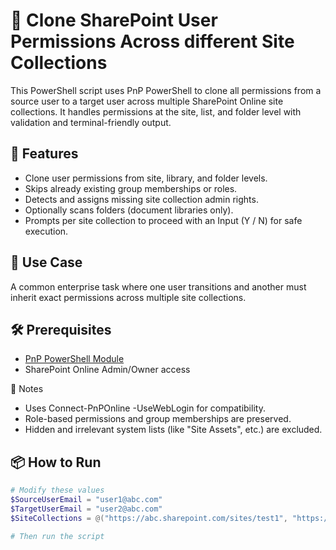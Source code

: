 # 🔁 Clone SharePoint User Permissions Across different Site Collections

This PowerShell script uses PnP PowerShell to clone all permissions from a source user to a target user across multiple SharePoint Online site collections. It handles permissions at the site, list, and folder level with validation and terminal-friendly output.

## 🚀 Features
- Clone user permissions from site, library, and folder levels.
- Skips already existing group memberships or roles.
- Detects and assigns missing site collection admin rights.
- Optionally scans folders (document libraries only).
- Prompts per site collection to proceed with an Input (Y / N) for safe execution.

## 🧠 Use Case
A common enterprise task where one user transitions and another must inherit exact permissions across multiple site collections.

## 🛠️ Prerequisites
- [PnP PowerShell Module](https://pnp.github.io/powershell/)
- SharePoint Online Admin/Owner access

📝 Notes
- Uses Connect-PnPOnline -UseWebLogin for compatibility.
- Role-based permissions and group memberships are preserved.
- Hidden and irrelevant system lists (like "Site Assets", etc.) are excluded.

## 📦 How to Run

```powershell
# Modify these values
$SourceUserEmail = "user1@abc.com"
$TargetUserEmail = "user2@abc.com"
$SiteCollections = @("https://abc.sharepoint.com/sites/test1", "https://abc.sharepoint.com/sites/test2")

# Then run the script
      

